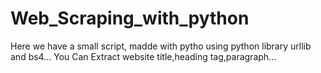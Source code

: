 # Web_Scraping_with_python
Here we have a small script, madde with pytho using python library urllib and bs4... You Can Extract website title,heading tag,paragraph...
